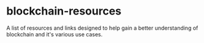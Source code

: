 # blockchain-resources
A list of resources and links designed to help gain a better understanding of blockchain and it's various use cases.
